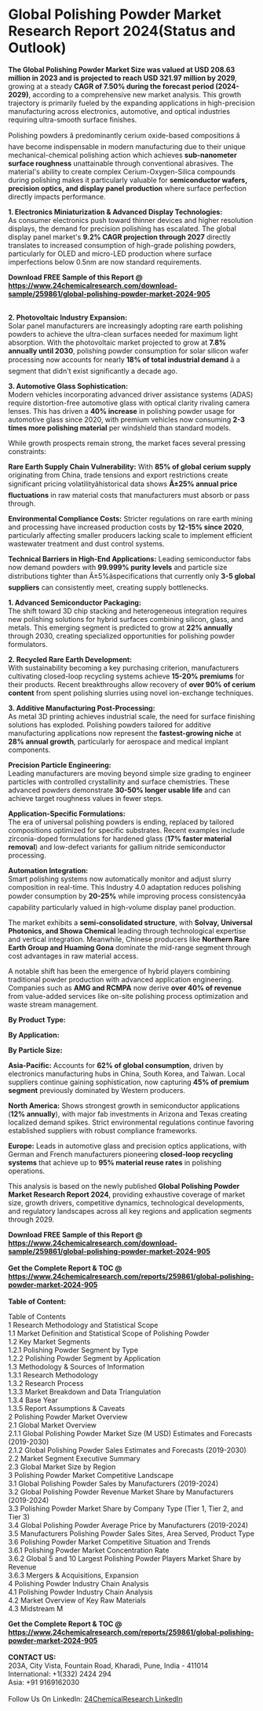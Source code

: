 <h1>Global Polishing Powder Market Research Report 2024(Status and Outlook)</h1><p><strong>The Global Polishing Powder Market Size was valued at USD 208.63 million in 2023 and is projected to reach USD 321.97 million by 2029</strong>, growing at a steady <strong>CAGR of 7.50% during the forecast period (2024-2029)</strong>, according to a comprehensive new market analysis. This growth trajectory is primarily fueled by the expanding applications in high-precision manufacturing across electronics, automotive, and optical industries requiring ultra-smooth surface finishes.</p><p>Polishing powders â predominantly cerium oxide-based compositions â have become indispensable in modern manufacturing due to their unique mechanical-chemical polishing action which achieves <strong>sub-nanometer surface roughness</strong> unattainable through conventional abrasives. The material's ability to create complex Cerium-Oxygen-Silica compounds during polishing makes it particularly valuable for <strong>semiconductor wafers, precision optics, and display panel production</strong> where surface perfection directly impacts performance.</p><p><strong>1. Electronics Miniaturization &amp; Advanced Display Technologies:</strong><br>
As consumer electronics push toward thinner devices and higher resolution displays, the demand for precision polishing has escalated. The global display panel market's <strong>9.2% CAGR projection through 2027</strong> directly translates to increased consumption of high-grade polishing powders, particularly for OLED and micro-LED production where surface imperfections below 0.5nm are now standard requirements.</p><div><b>Download FREE Sample of this Report @ 
            <a href="https://www.24chemicalresearch.com/download-sample/259861/global-polishing-powder-market-2024-905">
            https://www.24chemicalresearch.com/download-sample/259861/global-polishing-powder-market-2024-905</a></b></div><br><p><strong>2. Photovoltaic Industry Expansion:</strong><br>
Solar panel manufacturers are increasingly adopting rare earth polishing powders to achieve the ultra-clean surfaces needed for maximum light absorption. With the photovoltaic market projected to grow at <strong>7.8% annually until 2030</strong>, polishing powder consumption for solar silicon wafer processing now accounts for nearly <strong>18% of total industrial demand</strong> â a segment that didn't exist significantly a decade ago.</p><p><strong>3. Automotive Glass Sophistication:</strong><br>
Modern vehicles incorporating advanced driver assistance systems (ADAS) require distortion-free automotive glass with optical clarity rivaling camera lenses. This has driven a <strong>40% increase</strong> in polishing powder usage for automotive glass since 2020, with premium vehicles now consuming <strong>2-3 times more polishing material</strong> per windshield than standard models.</p><p>While growth prospects remain strong, the market faces several pressing constraints:</p><p><strong>Rare Earth Supply Chain Vulnerability:</strong> With <strong>85% of global cerium supply</strong> originating from China, trade tensions and export restrictions create significant pricing volatilityâhistorical data shows <strong>Â±25% annual price fluctuations</strong> in raw material costs that manufacturers must absorb or pass through.</p><p><strong>Environmental Compliance Costs:</strong> Stricter regulations on rare earth mining and processing have increased production costs by <strong>12-15% since 2020</strong>, particularly affecting smaller producers lacking scale to implement efficient wastewater treatment and dust control systems.</p><p><strong>Technical Barriers in High-End Applications:</strong> Leading semiconductor fabs now demand powders with <strong>99.999% purity levels</strong> and particle size distributions tighter than Â±5%âspecifications that currently only <strong>3-5 global suppliers</strong> can consistently meet, creating supply bottlenecks.</p><p><strong>1. Advanced Semiconductor Packaging:</strong><br>
The shift toward 3D chip stacking and heterogeneous integration requires new polishing solutions for hybrid surfaces combining silicon, glass, and metals. This emerging segment is predicted to grow at <strong>22% annually</strong> through 2030, creating specialized opportunities for polishing powder formulators.</p><p><strong>2. Recycled Rare Earth Development:</strong><br>
With sustainability becoming a key purchasing criterion, manufacturers cultivating closed-loop recycling systems achieve <strong>15-20% premiums</strong> for their products. Recent breakthroughs allow recovery of <strong>over 90% of cerium content</strong> from spent polishing slurries using novel ion-exchange techniques.</p><p><strong>3. Additive Manufacturing Post-Processing:</strong><br>
As metal 3D printing achieves industrial scale, the need for surface finishing solutions has exploded. Polishing powders tailored for additive manufacturing applications now represent the <strong>fastest-growing niche</strong> at <strong>28% annual growth</strong>, particularly for aerospace and medical implant components.</p><p><strong>Precision Particle Engineering:</strong><br>
	Leading manufacturers are moving beyond simple size grading to engineer particles with controlled crystallinity and surface chemistries. These advanced powders demonstrate <strong>30-50% longer usable life</strong> and can achieve target roughness values in fewer steps.</p><p><strong>Application-Specific Formulations:</strong><br>
	The era of universal polishing powders is ending, replaced by tailored compositions optimized for specific substrates. Recent examples include zirconia-doped formulations for hardened glass (<strong>17% faster material removal</strong>) and low-defect variants for gallium nitride semiconductor processing.</p><p><strong>Automation Integration:</strong><br>
	Smart polishing systems now automatically monitor and adjust slurry composition in real-time. This Industry 4.0 adaptation reduces polishing powder consumption by <strong>20-25%</strong> while improving process consistencyâa capability particularly valued in high-volume display panel production.</p><p>The market exhibits a <strong>semi-consolidated structure</strong>, with <strong>Solvay, Universal Photonics, and Showa Chemical</strong> leading through technological expertise and vertical integration. Meanwhile, Chinese producers like <strong>Northern Rare Earth Group and Huaming Gona</strong> dominate the mid-range segment through cost advantages in raw material access.</p><p>A notable shift has been the emergence of hybrid players combining traditional powder production with advanced application engineering. Companies such as <strong>AMG and RCMPA</strong> now derive <strong>over 40% of revenue</strong> from value-added services like on-site polishing process optimization and waste stream management.</p><p><strong>By Product Type:</strong></p><p><strong>By Application:</strong></p><p><strong>By Particle Size:</strong></p><p><strong>Asia-Pacific:</strong> Accounts for <strong>62% of global consumption</strong>, driven by electronics manufacturing hubs in China, South Korea, and Taiwan. Local suppliers continue gaining sophistication, now capturing <strong>45% of premium segment</strong> previously dominated by Western producers.</p><p><strong>North America:</strong> Shows strongest growth in semiconductor applications (<strong>12% annually</strong>), with major fab investments in Arizona and Texas creating localized demand spikes. Strict environmental regulations continue favoring established suppliers with robust compliance frameworks.</p><p><strong>Europe:</strong> Leads in automotive glass and precision optics applications, with German and French manufacturers pioneering <strong>closed-loop recycling systems</strong> that achieve up to <strong>95% material reuse rates</strong> in polishing operations.</p><p>This analysis is based on the newly published <strong>Global Polishing Powder Market Research Report 2024</strong>, providing exhaustive coverage of market size, growth drivers, competitive dynamics, technological developments, and regulatory landscapes across all key regions and application segments through 2029.</p><div><b>Download FREE Sample of this Report @ 
            <a href="https://www.24chemicalresearch.com/download-sample/259861/global-polishing-powder-market-2024-905">
            https://www.24chemicalresearch.com/download-sample/259861/global-polishing-powder-market-2024-905</a></b></div><br><div><b>Get the Complete Report & TOC @ 
            <a href="https://www.24chemicalresearch.com/reports/259861/global-polishing-powder-market-2024-905">
            https://www.24chemicalresearch.com/reports/259861/global-polishing-powder-market-2024-905</a></b></div><br>
            <b>Table of Content:</b><p>Table of Contents<br />
1 Research Methodology and Statistical Scope<br />
1.1 Market Definition and Statistical Scope of Polishing Powder<br />
1.2 Key Market Segments<br />
1.2.1 Polishing Powder Segment by Type<br />
1.2.2 Polishing Powder Segment by Application<br />
1.3 Methodology & Sources of Information<br />
1.3.1 Research Methodology<br />
1.3.2 Research Process<br />
1.3.3 Market Breakdown and Data Triangulation<br />
1.3.4 Base Year<br />
1.3.5 Report Assumptions & Caveats<br />
2 Polishing Powder Market Overview<br />
2.1 Global Market Overview<br />
2.1.1 Global Polishing Powder Market Size (M USD) Estimates and Forecasts (2019-2030)<br />
2.1.2 Global Polishing Powder Sales Estimates and Forecasts (2019-2030)<br />
2.2 Market Segment Executive Summary<br />
2.3 Global Market Size by Region<br />
3 Polishing Powder Market Competitive Landscape<br />
3.1 Global Polishing Powder Sales by Manufacturers (2019-2024)<br />
3.2 Global Polishing Powder Revenue Market Share by Manufacturers (2019-2024)<br />
3.3 Polishing Powder Market Share by Company Type (Tier 1, Tier 2, and Tier 3)<br />
3.4 Global Polishing Powder Average Price by Manufacturers (2019-2024)<br />
3.5 Manufacturers Polishing Powder Sales Sites, Area Served, Product Type<br />
3.6 Polishing Powder Market Competitive Situation and Trends<br />
3.6.1 Polishing Powder Market Concentration Rate<br />
3.6.2 Global 5 and 10 Largest Polishing Powder Players Market Share by Revenue<br />
3.6.3 Mergers & Acquisitions, Expansion<br />
4 Polishing Powder Industry Chain Analysis<br />
4.1 Polishing Powder Industry Chain Analysis<br />
4.2 Market Overview of Key Raw Materials<br />
4.3 Midstream M</p><div><b>Get the Complete Report & TOC @ 
            <a href="https://www.24chemicalresearch.com/reports/259861/global-polishing-powder-market-2024-905">
            https://www.24chemicalresearch.com/reports/259861/global-polishing-powder-market-2024-905</a></b></div><br><b>CONTACT US:</b><br>
            203A, City Vista, Fountain Road, Kharadi, Pune, India - 411014<br>
            International: +1(332) 2424 294<br>
            Asia: +91 9169162030 <br><br>
            Follow Us On LinkedIn: <a href="https://www.linkedin.com/company/24chemicalresearch/">24ChemicalResearch LinkedIn</a>